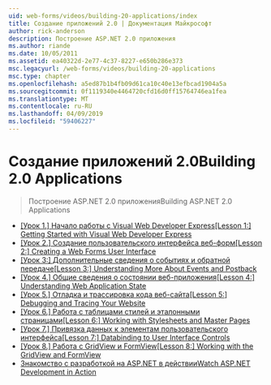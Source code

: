 ```yaml
---
uid: web-forms/videos/building-20-applications/index
title: Создание приложений 2.0 | Документация Майкрософт
author: rick-anderson
description: Построение ASP.NET 2.0 приложения
ms.author: riande
ms.date: 10/05/2011
ms.assetid: ea40322d-2e77-4c37-8227-e650b286e373
msc.legacyurl: /web-forms/videos/building-20-applications
msc.type: chapter
ms.openlocfilehash: a5ed87b1b4fb09d61ca10c40e13efbcad1904a5a
ms.sourcegitcommit: 0f1119340e4464720cfd16d0ff15764746ea1fea
ms.translationtype: MT
ms.contentlocale: ru-RU
ms.lasthandoff: 04/09/2019
ms.locfileid: "59406227"
---
```

# <a name="building-20-applications"></a><span data-ttu-id="8e71b-103">Создание приложений 2.0</span><span class="sxs-lookup"><span data-stu-id="8e71b-103">Building 2.0 Applications</span></span>

> <span data-ttu-id="8e71b-104">Построение ASP.NET 2.0 приложения</span><span class="sxs-lookup"><span data-stu-id="8e71b-104">Building ASP.NET 2.0 Applications</span></span>


- [<span data-ttu-id="8e71b-105">[Урок 1.] Начало работы с Visual Web Developer Express</span><span class="sxs-lookup"><span data-stu-id="8e71b-105">[Lesson 1:] Getting Started with Visual Web Developer Express</span></span>](lesson-1-getting-started-with-visual-web-developer-express.md)
- [<span data-ttu-id="8e71b-106">[Урок 2.] Создание пользовательского интерфейса веб-форм</span><span class="sxs-lookup"><span data-stu-id="8e71b-106">[Lesson 2:] Creating a Web Forms User Interface</span></span>](lesson-2-creating-a-web-forms-user-interface.md)
- [<span data-ttu-id="8e71b-107">[Урок 3:] Дополнительные сведения о событиях и обратной передаче</span><span class="sxs-lookup"><span data-stu-id="8e71b-107">[Lesson 3:] Understanding More About Events and Postback</span></span>](lesson-3-understanding-more-about-events-and-postback.md)
- [<span data-ttu-id="8e71b-108">[Урок 4.] Общие сведения о состоянии веб-приложения</span><span class="sxs-lookup"><span data-stu-id="8e71b-108">[Lesson 4:] Understanding Web Application State</span></span>](lesson-4-understanding-web-application-state.md)
- [<span data-ttu-id="8e71b-109">[Урок 5.] Отладка и трассировка кода веб-сайта</span><span class="sxs-lookup"><span data-stu-id="8e71b-109">[Lesson 5:] Debugging and Tracing Your Website</span></span>](lesson-5-debugging-and-tracing-your-website.md)
- [<span data-ttu-id="8e71b-110">[Урок 6.] Работа с таблицами стилей и эталонными страницами</span><span class="sxs-lookup"><span data-stu-id="8e71b-110">[Lesson 6:] Working with Stylesheets and Master Pages</span></span>](lesson-6-working-with-stylesheets-and-master-pages.md)
- [<span data-ttu-id="8e71b-111">[Урок 7.] Привязка данных к элементам пользовательского интерфейса</span><span class="sxs-lookup"><span data-stu-id="8e71b-111">[Lesson 7:] Databinding to User Interface Controls</span></span>](lesson-7-databinding-to-user-interface-controls.md)
- [<span data-ttu-id="8e71b-112">[Урок 8.] Работа с GridView и FormView</span><span class="sxs-lookup"><span data-stu-id="8e71b-112">[Lesson 8:] Working with the GridView and FormView</span></span>](lesson-8-working-with-the-gridview-and-formview.md)
- [<span data-ttu-id="8e71b-113">Знакомство с разработкой на ASP.NET в действии</span><span class="sxs-lookup"><span data-stu-id="8e71b-113">Watch ASP.NET Development in Action</span></span>](watch-aspnet-development-in-action.md)
